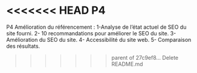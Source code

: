 <<<<<<< HEAD
P4
=======
P4 Amélioration du référencement :
1-Analyse de l’état actuel de SEO du site fourni. 
2- 10 recommandations pour améliorer le SEO du site. 
3- Amélioration du SEO du site. 
4- Accessibilité du site web. 
5- Comparaison des résultats.
>>>>>>> parent of 27c9ef8... Delete README.md
